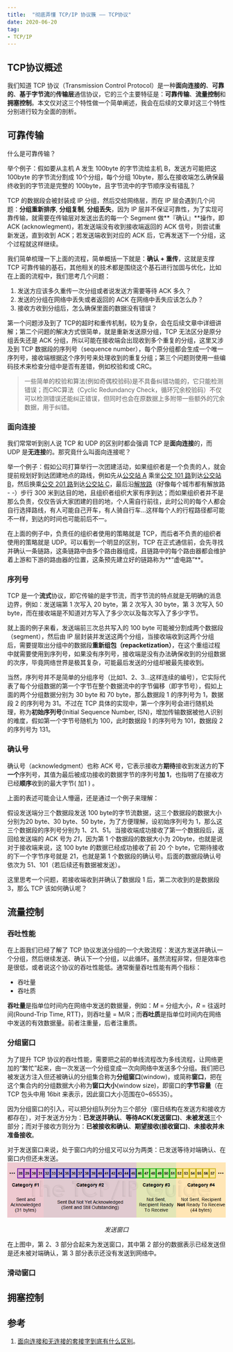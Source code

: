 ```yaml
---
title:  "彻底弄懂 TCP/IP 协议簇 —— TCP协议"
date: 2020-06-20
tag:
- TCP/IP
---
```


## TCP协议概述
我们知道 TCP 协议（Transmission Control Protocol）是一种**面向连接的**、**可靠的**、**基于字节流**的**传输层**通信协议，它的三个主要特征是：**可靠传输**、**流量控制**和**拥塞控制**。本文仅对这三个特性做一个简单阐述，我会在后续的文章对这三个特性分别进行较为全面的剖析。

## 可靠传输
什么是可靠传输？

举个例子：假如要从主机 A 发生 100byte 的字节流给主机 B，发送方可能把这 100byte 的字节流分割成 10个分组，每个分组 10byte，那么在接收端怎么确保最终收到的字节流是完整的 100byte，且字节流中的字节顺序没有错乱？

TCP 的数据段会被封装成 IP 分组，然后交给网络层，而在 IP 层会遇到几个问题：**分组重新排序**, **分组复制**, **分组丢失**，因为 IP 层并不保证可靠性，为了实现可靠传输，就需要在传输层对发送出去的每一个 Segment 做**『确认』**操作，即 ACK (acknowlegment)，若发送端没有收到接收端返回的 ACK 信号，则尝试重新发送，直到收到 ACK；若发送端收到对应的 ACK 后，它再发送下一个分组，这个过程就这样继续。

我们简单梳理一下上面的流程，简单概括一下就是：**确认 + 重传**，这就是支撑 TCP 可靠传输的基石，其他相关的技术都是围绕这个基石进行加固与优化，比如在上面的流程中，我们思考几个问题：
1. 发送方应该多久重传一次分组或者说发送方需要等待 ACK 多久？
2. 发送的分组在网络中丢失或者返回的 ACK 在网络中丢失应该怎么办？
3. 接收方收到分组后，怎么确保里面的数据没有错误？

第一个问题涉及到了 TCP的超时和重传机制，较为复杂，会在后续文章中详细讲解；第二个问题的解决方式很简单，就是重新发送原分组，TCP 无法区分是原分组丢失还是 ACK 分组，所以可能在接收端会出现收到多个重复的分组，这里又涉及到 TCP 数据段的序列号（sequence number），每个原分组都会生成一个唯一序列号，接收端根据这个序列号来处理收到的重复分组；第三个问题则使用一些编码技术来检查分组中是否有差错，例如校验和或 CRC。

>一些简单的校验和算法(例如奇偶校验码)是不具备纠错功能的，它只能检测错误；而CRC算法（Cyclic Redundancy Check，循环冗余校验码）不仅可以检测错误还能纠正错误，但同时也会在原数据上多附带一些额外的冗余数据，用于纠错。

### 面向连接
我们常常听到别人说 TCP 和 UDP 的区别时都会强调 TCP 是**面向连接**的，而 UDP 是**无连接**的。那究竟什么叫面向连接呢？

举一个例子：假如公司打算举行一次团建活动，如果组织者是一个负责的人，就会提前规划好到达团建地点的路线，例如先从<u>公交站 A</u> 乘坐<u>公交 101 路</u>到达<u>公交站 B</u>，然后换乘<u>公交 201 路</u>到达<u>公交站 C</u>，最后沿<u>解放路</u>（好像每个城市都有解放路 - -）步行 300 米到达目的地，且组织者组织大家有序到达；而如果组织者并不是那么负责，仅仅告诉大家团建的目的地，个人需自行前往，此时公司的每个人都会自行选择路线，有人可能自己开车，有人骑自行车...这样每个人的行程路径都可能不一样，到达的时间也可能前后不一。

在上面的例子中，负责任的组织者使用的策略就是 TCP，而后者不负责的组织者使用的策略就是 UDP。可以看到一个明显的区别，TCP 在正式通信前，会先寻找并确认一条链路，这条链路中由多个路由器组成，且链路中的每个路由器都会维护着上游和下游的路由器的位置，这条预先建立好的链路称为**“虚电路”**。

### 序列号
TCP 是一个**流式**协议，即它传输的是字节流，而字节流的特点就是无明确的消息边界，例如：发送端第 1 次写入 20 byte，第 2 次写入 30 byte，第 3 次写入 50 byte，而在接收端是不知道对方写入了多少次以及每次写入了多少字节。

就上面的例子来看，发送端前三次总共写入的 100 byte 可能被分割成两个数据段（segment），然后由 IP 层封装并发送这两个分组，当接收端收到这两个分组后，需要提取出分组中的数据段**重新组包（repacketization）**，在这个重组过程中就需要使用到序列号，如果没有序列号，接收端是没有办法确保收到的分组数据的次序，毕竟网络世界是极其复杂，可能最后发送的分组却被最先接收到。

当然，序列号并不是简单的分组序号（比如1、2、3...这样连续的编号），它实际代表了每个分组数据的第一个字节在整个数据流中的字节偏移（即字节号），假如上面的两个分组数据分别为 30 byte 和 70 byte，那么数据段 1 的序列号为 1，数据段 2 的序列号为 31。不过在 TCP 具体的实现中，第一个序列号会进行随机处理，称为**初始序列号**(Initial Sequence Number, ISN)，增加传输数据被他人识别的难度，假如第一个字节号随机为 100，此时数据段 1 的序列号为 101，数据段 2 的序列号为 131。

### 确认号
确认号（acknowledgment）也称 ACK 号，它表示接收方**期待**接收到发送方的**下一个**序列号，其值为最后被成功接收的数据字节的序列号**加 1**，也指明了在接收方已经**顺序**收到的最大字节( 加1 ) 。

上面的表述可能会让人懵逼，还是通过一个例子来理解：

假设发送端分三个数据段发送 100 byte的字节流数据，这三个数据段的数据大小分别为20 byte、30 byte、50 byte，为了方便理解，设初始序列号为 1，那么这三个数据段的序列号分别为 1、21、51。当接收端成功接收了第一个数据段后，返回给发送端的 ACK 号为 *21*，因为第 1 个数据段的数据大小为 20byte，也就是说对于接收端来说，这 100 byte 的数据已经成功接收了前 20 个 byte，它期待接收的下一个字节序号就是 21，也就是第 1 个数据段的确认号。后面的数据段确认号依次为 51、101（若后续还有数据被发送）。

这里思考一个问题，若接收端收到并确认了数据段 1 后，第二次收到的是数据段 3，那么 TCP 该如何确认呢？

## 流量控制

### 吞吐性能
在上面我们已经了解了 TCP 协议发送分组的一个大致流程：发送方发送并确认一个分组，然后继续发送、确认下一个分组，以此循环。虽然流程非常，但是效率也是很低，或者说这个协议的吞吐性能低。通常衡量吞吐性能有两个指标：
- 吞吐量
- 吞吐质

**吞吐量**是指单位时间内在网络中发送的数据量，例如：*M* = 分组大小，*R* = 往返时间(Round-Trip Time, RTT)，则吞吐量 = M/R；而**吞吐质**是指单位时间内在网络中发送的有效数据量。前者注重量，后者注重质。

### 分组窗口
为了提升 TCP 协议的吞吐性能，需要把之前的单线流程改为多线流程，让网络更加的“繁忙”起来，由一次发送一个分组变成一次向网络中发送多个分组。我们把已被发送方注入但还被确认的分组集合称为**分组窗口**(window)，或简称**窗口**，把在这个集合内的分组数据大小称为**窗口大小**(window size)，即窗口的**字节容量**（在 TCP 包头中用 16bit 来表示，因此窗口大小范围在0~65535）。

因为分组窗口的引入，可以把分组队列分为三个部分（窗日结构在发送方和接收方都存在），对于发送方分为：**已发送并确认**、**等待ACK(发送窗口)**、**未被发送**三个部分；而对于接收方则分为：**已被接收和确认**、**期望接收(接收窗口)**、**未接收并未准备接收**。

对于发送窗口来说，处于窗口内的分组又可以分为两类：已发送等待对端确认、在窗口内但还未发送。
![发送窗口](/assets/image/posts/2020-06-08-01.png?style=centerme)
<p align="center"><em>发送窗口</em></p>

在上图中，第 2、3 部分合起来为发送窗口，其中第 2 部分的数据表示已经发送但是还未被对端确认，第 3 部分表示还没有发送到网络中。

### 滑动窗口


## 拥塞控制

## 参考
1. [面向连接和无连接的套接字到底有什么区别](http://c.biancheng.net/view/vip_5864.html)。
